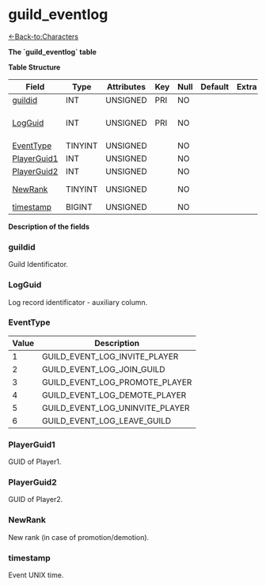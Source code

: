 # guild\_eventlog

[<-Back-to:Characters](database-characters)

**The \`guild\_eventlog\` table**

**Table Structure**

| Field            | Type    | Attributes | Key | Null | Default | Extra | Comment                                     |
| ---------------- | ------- | ---------- | --- | ---- | ------- | ----- | ------------------------------------------- |
| [guildid][1]     | INT     | UNSIGNED   | PRI | NO   |         |       | Guild Identificator                         |
| [LogGuid][2]     | INT     | UNSIGNED   | PRI | NO   |         |       | Log record identificator - auxiliary column |
| [EventType][3]   | TINYINT | UNSIGNED   |     | NO   |         |       | Event type                                  |
| [PlayerGuid1][4] | INT     | UNSIGNED   |     | NO   |         |       | Player 1                                    |
| [PlayerGuid2][5] | INT     | UNSIGNED   |     | NO   |         |       | Player 2                                    |
| [NewRank][6]     | TINYINT | UNSIGNED   |     | NO   |         |       | New rank(in case promotion/demotion)        |
| [timestamp][7]   | BIGINT  | UNSIGNED   |     | NO   |         |       | Event UNIX time                             |

[1]: #guildid
[2]: #logguid
[3]: #eventtype
[4]: #playerguid1
[5]: #playerguid2
[6]: #newrank
[7]: #timestamp

**Description of the fields**

### guildid

Guild Identificator.

### LogGuid

Log record identificator - auxiliary column.

### EventType

| Value | Description                         |
| ----- | ----------------------------------- |
| 1     | GUILD\_EVENT\_LOG\_INVITE\_PLAYER   |
| 2     | GUILD\_EVENT\_LOG\_JOIN\_GUILD      |
| 3     | GUILD\_EVENT\_LOG\_PROMOTE\_PLAYER  |
| 4     | GUILD\_EVENT\_LOG\_DEMOTE\_PLAYER   |
| 5     | GUILD\_EVENT\_LOG\_UNINVITE\_PLAYER |
| 6     | GUILD\_EVENT\_LOG\_LEAVE\_GUILD     |

### PlayerGuid1

GUID of Player1.

### PlayerGuid2

GUID of Player2.

### NewRank

New rank (in case of promotion/demotion).

### timestamp

Event UNIX time.
